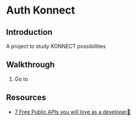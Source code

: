 # Auth Konnect

## Introduction

A project to study KONNECT possibilities

## Walkthrough

1. Go to

## Resources

- [7 Free Public APIs you will love as a developer💖](https://dev.to/ruppysuppy/7-free-public-apis-you-will-love-as-a-developer-166p)